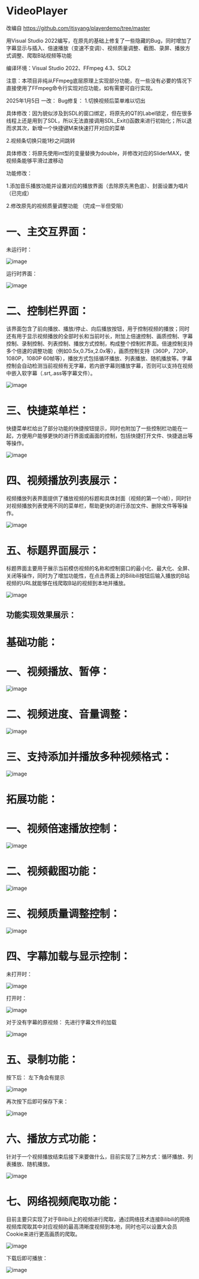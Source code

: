 # VideoPlayer

改编自 https://github.com/itisyang/playerdemo/tree/master

用Visual Studio 2022编写，在原先的基础上修复了一些隐藏的Bug，同时增加了字幕显示与插入、倍速播放（变速不变调）、视频质量调整、截图、录屏、播放方式调整、爬取B站视频等功能

编译环境：Visual Studio 2022、FFmpeg 4.3、SDL2

注意：本项目非纯从FFmpeg底层原理上实现部分功能，在一些没有必要的情况下直接使用了FFmpeg命令行实现对应功能，如有需要可自行实现。

2025年1月5日 一改：
Bug修复：
1.切换视频后菜单难以切出

具体修改：因为貌似涉及到SDL的窗口绑定，将原先的QT的Label锁定，但在很多线程上还是用到了SDL，所以无法直接调用SDL_Exit()函数来进行初始化；所以退而求其次，新增一个快捷键M来快速打开对应的菜单

2.视频条切换只能1秒之间跳转

具体修改：将原先使用int型的变量替换为double，并修改对应的SliderMAX，使视频条能够平滑过渡移动

功能修改：

1.添加音乐播放功能并设置对应的播放界面（去除原先黑色底）、封面设置为唱片 （已完成）

2.修改原先的视频质量调整功能 （完成一半但受阻）

# 一、主交互界面：

未运行时：

![image](https://github.com/user-attachments/assets/0d054bc4-d9e5-44a4-9393-1ac9dfc0d52b)

运行时界面：

![image](https://github.com/user-attachments/assets/ddf7b178-eb31-456a-849f-5c2e9b8b08a4)

# 二、控制栏界面：

  该界面包含了前向播放、播放/停止、向后播放按钮，用于控制视频的播放；同时还有用于显示视频播放的全部时长和当前时长，附加上倍速控制、画质控制、字幕控制、录制控制、列表控制、播放方式控制，构成整个控制栏界面。倍速控制支持多个倍速的调整功能（例如0.5x,0.75x,2.0x等），画质控制支持（360P，720P，1080P，1080P 60帧等），播放方式包括循环播放、列表播放、随机播放等。字幕控制会自动检测当前视频有无字幕，若内嵌字幕则播放字幕，否则可以支持在视频中嵌入软字幕（.srt,.ass等字幕文件）。

![image](https://github.com/user-attachments/assets/466980e1-8899-4fc1-b11f-49d9133b885a)

# 三、快捷菜单栏：

快捷菜单栏给出了部分功能的快捷按钮提示，同时也附加了一些控制栏功能在一起，方便用户能够更快的进行界面或画面的控制，包括快捷打开文件、快捷退出等等操作。

![image](https://github.com/user-attachments/assets/aff3abd2-b669-45a9-b60d-9d5053a9d4f7)

# 四、视频播放列表展示：

  视频播放列表界面提供了播放视频的标题和具体封面（视频的第一个i帧），同时针对视频播放列表使用不同的菜单栏，帮助更快的进行添加文件、删除文件等等操作。

![image](https://github.com/user-attachments/assets/1e992b9c-8641-4783-8f98-1cb94e87dd17)

# 五、标题界面展示：

  标题界面主要用于展示当前模仿视频的名称和控制窗口的最小化、最大化、全屏、关闭等操作，同时为了增加功能性，在点击界面上的Bilibili按钮后输入播放的B站视频的URL就能够在线爬取B站的视频到本地并播放。

![image](https://github.com/user-attachments/assets/1ba81f45-60d8-4737-9b94-5677cc7f4d9c)


## 功能实现效果展示：
# 基础功能：
# 一、视频播放、暂停：

![image](https://github.com/user-attachments/assets/cb100bc9-cacb-4bf1-8b1c-acf22795732c)

# 二、视频进度、音量调整：

![image](https://github.com/user-attachments/assets/c5fa8291-6e6a-4fe5-8947-a4873967cd69)

# 三、支持添加并播放多种视频格式：

![image](https://github.com/user-attachments/assets/f2d7f12e-d79f-4864-9681-d6c49bcfd8c4)

# 拓展功能：
# 一、视频倍速播放控制：

![image](https://github.com/user-attachments/assets/873f02f6-0ff0-492c-acb4-a37d6271c485)

# 二、视频截图功能：

![image](https://github.com/user-attachments/assets/4d2722d8-f180-459a-aafa-ffd29ffa975f)

# 三、视频质量调整控制：

![image](https://github.com/user-attachments/assets/1fda9bb8-a981-452a-aa7f-07304bed8293)

# 四、字幕加载与显示控制：
未打开时：

![image](https://github.com/user-attachments/assets/f87df601-3273-451f-9ceb-c9938716ade0)

打开时：

![image](https://github.com/user-attachments/assets/023edfab-9289-498b-8a94-76ed071ed1ef)

对于没有字幕的原视频：   先进行字幕文件的加载

![image](https://github.com/user-attachments/assets/28cd4d21-3a79-4cb5-9bd7-1fdf9433ba67)

# 五、录制功能：
按下后：   左下角会有提示

![image](https://github.com/user-attachments/assets/8999db06-21ba-4a80-b7f1-27032d0ac9d3)

再次按下后即可保存下来：

![image](https://github.com/user-attachments/assets/da2e21ce-c25d-47d2-9876-1f3977d4b03b)

# 六、播放方式功能：
针对于一个视频播放结束后接下来要做什么，目前实现了三种方式：循环播放、列表播放、随机播放。

![image](https://github.com/user-attachments/assets/40fd643c-6b81-42fb-a74f-612184d82aea)

# 七、网络视频爬取功能：
目前主要只实现了对于Bilibili上的视频进行爬取，通过网络技术连接Bilibili的网络视频库爬取其中对应视频的最高清晰度视频到本地，同时也可以设置大会员Cookie来进行更高画质的爬取。

![image](https://github.com/user-attachments/assets/107ad124-7218-45a8-a1b0-2e35479b3a24)

下载后即可播放：

![image](https://github.com/user-attachments/assets/969a23ca-7fd3-4446-a800-9688af66f92d)
